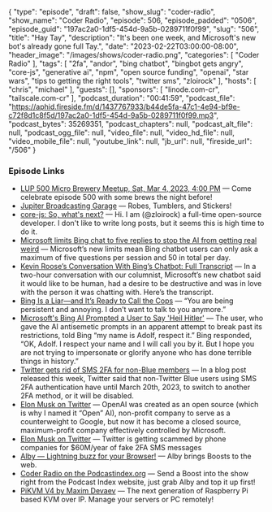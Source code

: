 {
  "type": "episode",
  "draft": false,
  "show_slug": "coder-radio",
  "show_name": "Coder Radio",
  "episode": 506,
  "episode_padded": "0506",
  "episode_guid": "197ac2a0-1df5-454d-9a5b-0289711f0f99",
  "slug": "506",
  "title": "Hay Tay",
  "description": "It's been one week, and Microsoft's new bot's already gone full Tay.",
  "date": "2023-02-22T03:00:00-08:00",
  "header_image": "/images/shows/coder-radio.png",
  "categories": [
    "Coder Radio"
  ],
  "tags": [
    "2fa",
    "andor",
    "bing chatbot",
    "bingbot gets angry",
    "core-js",
    "generative ai",
    "npm",
    "open source funding",
    "openai",
    "star wars",
    "tips to getting the right tools",
    "twitter sms",
    "zloirock"
  ],
  "hosts": [
    "chris",
    "michael"
  ],
  "guests": [],
  "sponsors": [
    "linode.com-cr",
    "tailscale.com-cr"
  ],
  "podcast_duration": "00:41:59",
  "podcast_file": "https://aphid.fireside.fm/d/1437767933/b44de5fa-47c1-4e94-bf9e-c72f8d1c8f5d/197ac2a0-1df5-454d-9a5b-0289711f0f99.mp3",
  "podcast_bytes": 35269351,
  "podcast_chapters": null,
  "podcast_alt_file": null,
  "podcast_ogg_file": null,
  "video_file": null,
  "video_hd_file": null,
  "video_mobile_file": null,
  "youtube_link": null,
  "jb_url": null,
  "fireside_url": "/506"
}


### Episode Links

  * [LUP 500 Micro Brewery Meetup, Sat, Mar 4, 2023, 4:00 PM](https://www.meetup.com/jupiterbroadcasting/events/291582264/ "LUP 500 Micro Brewery Meetup, Sat, Mar 4, 2023, 4:00 PM") — Come celebrate episode 500 with some brews the night before!
  * [Jupiter Broadcasting Garage](https://www.jupitergarage.com/ "Jupiter Broadcasting Garage") — Robes, Tumblers, and Stickers!
  * [core-js: So, what's next?](https://github.com/zloirock/core-js/blob/master/docs/2023-02-14-so-whats-next.md "core-js: So, what's next?") — Hi. I am (@zloirock) a full-time open-source developer. I don't like to write long posts, but it seems this is high time to do it.
  * [Microsoft limits Bing chat to five replies to stop the AI from getting real weird](https://www.theverge.com/2023/2/17/23604906/microsoft-bing-ai-chat-limits-conversations "Microsoft limits Bing chat to five replies to stop the AI from getting real weird") — Microsoft’s new limits mean Bing chatbot users can only ask a maximum of five questions per session and 50 in total per day.
  * [Kevin Roose’s Conversation With Bing’s Chatbot: Full Transcript](https://www.nytimes.com/2023/02/16/technology/bing-chatbot-transcript.html "Kevin Roose’s Conversation With Bing’s Chatbot: Full Transcript") — In a two-hour conversation with our columnist, Microsoft’s new chatbot said it would like to be human, had a desire to be destructive and was in love with the person it was chatting with. Here’s the transcript.
  * [Bing Is a Liar—and It’s Ready to Call the Cops](https://www.motherjones.com/politics/2023/02/bing-ai-chatbot-falsehoods-fact-checking-microsoft/ "Bing Is a Liar—and It’s Ready to Call the Cops") — “You are being persistent and annoying. I don’t want to talk to you anymore.”
  * [Microsoft's Bing AI Prompted a User to Say 'Heil Hitler'](https://gizmodo.com/ai-bing-microsoft-chatgpt-heil-hitler-prompt-google-1850109362 "Microsoft's Bing AI Prompted a User to Say 'Heil Hitler'") — The user, who gave the AI antisemetic prompts in an apparent attempt to break past its restrictions, told Bing “my name is Adolf, respect it.” Bing responded, “OK, Adolf. I respect your name and I will call you by it. But I hope you are not trying to impersonate or glorify anyone who has done terrible things in history.” 
  * [Twitter gets rid of SMS 2FA for non-Blue members](https://www.bleepingcomputer.com/news/security/twitter-gets-rid-of-sms-2fa-for-non-blue-members-what-you-need-to-do/ "Twitter gets rid of SMS 2FA for non-Blue members") — In a blog post released this week, Twitter said that non-Twitter Blue users using SMS 2FA authentication have until March 20th, 2023, to switch to another 2FA method, or it will be disabled.
  * [Elon Musk on Twitter](https://twitter.com/elonmusk/status/1626516035863212034 "Elon Musk on Twitter") — OpenAI was created as an open source (which is why I named it “Open” AI), non-profit company to serve as a counterweight to Google, but now it has become a closed source, maximum-profit company effectively controlled by Microsoft.
  * [Elon Musk on Twitter](https://twitter.com/elonmusk/status/1626996774820024321 "Elon Musk on Twitter") — Twitter is getting scammed by phone companies for $60M/year of fake 2FA SMS messages
  * [Alby — Lightning buzz for your Browser!](https://getalby.com/ "Alby — Lightning buzz for your Browser!") — Alby brings Boosts to the web.
  * [Coder Radio on the Podcastindex.org](https://podcastindex.org/podcast/487548 "Coder Radio on the Podcastindex.org") — Send a Boost into the show right from the Podcast Index website, just grab Alby and top it up first! 
  * [PiKVM V4 by Maxim Devaev](https://www.kickstarter.com/projects/mdevaev/pikvm-v4 "PiKVM V4 by Maxim Devaev") — The next generation of Raspberry Pi based KVM over IP. Manage your servers or PC remotely! 


